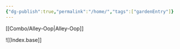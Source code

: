 ```yaml
---
{"dg-publish":true,"permalink":"/home/","tags":["gardenEntry"]}
---
```


[[Combo/Alley-Oop\|Alley-Oop]]

![[Index.base]]